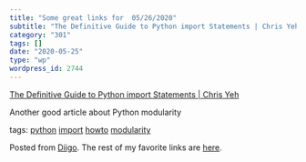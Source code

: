 ```yaml
---
title: "Some great links for  05/26/2020"
subtitle: "The Definitive Guide to Python import Statements | Chris Yeh"
category: "301"
tags: []
date: "2020-05-25"
type: "wp"
wordpress_id: 2744
---
```

[The Definitive Guide to Python import Statements | Chris Yeh](https://chrisyeh96.github.io/2017/08/08/definitive-guide-python-imports.html) 

Another good article about Python modularity

 tags: [python](https://www.diigo.com/user/pitosalas/python) [import](https://www.diigo.com/user/pitosalas/import) [howto](https://www.diigo.com/user/pitosalas/howto) [modularity](https://www.diigo.com/user/pitosalas/modularity)

Posted from [Diigo](https://www.diigo.com). The rest of my favorite links are [here](https://www.diigo.com/user/pitosalas).